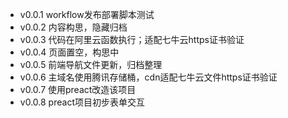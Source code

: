 - v0.0.1 workflow发布部署脚本测试
- v0.0.2 内容构思，隐藏归档
- v0.0.3 代码在阿里云函数执行；适配七牛云https证书验证
- v0.0.4 页面置空，构思中
- v0.0.5 前端导航文件更新，归档整理
- v0.0.6 主域名使用腾讯存储桶，cdn适配七牛云文件https证书验证
- v0.0.7 使用preact改造该项目
- v0.0.8 preact项目初步表单交互